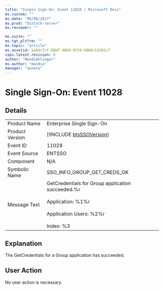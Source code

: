 ```yaml
---
title: "Single Sign-On: Event 11028 | Microsoft Docs"
ms.custom: ""
ms.date: "06/08/2017"
ms.prod: "biztalk-server"
ms.reviewer: ""

ms.suite: ""
ms.tgt_pltfrm: ""
ms.topic: "article"
ms.assetid: aa84c7cf-88bf-4064-9f29-b008c52282c7
caps.latest.revision: 6
author: "MandiOhlinger"
ms.author: "mandia"
manager: "anneta"
---
```

# Single Sign-On: Event 11028
## Details  
  
|                 |                                                                                                                                           |
|-----------------|-------------------------------------------------------------------------------------------------------------------------------------------|
|  Product Name   |                                                         Enterprise Single Sign-On                                                         |
| Product Version |                                        [!INCLUDE [btsSSOVersion](../includes/btsssoversion-md.md)]                                        |
|    Event ID     |                                                                   11028                                                                   |
|  Event Source   |                                                                  ENTSSO                                                                   |
|    Component    |                                                                    N/A                                                                    |
|  Symbolic Name  |                                                        SSO_INFO_GROUP_GET_CREDS_OK                                                        |
|  Message Text   | GetCredentials for Group application succeeded.%r<br /><br /> Application: %1%r<br /><br /> Application Users: %2%r<br /><br /> Index: %3 |
  
## Explanation  
 The GetCredentials for a Group application has succeeded.  
  
## User Action  
 No user action is necessary.